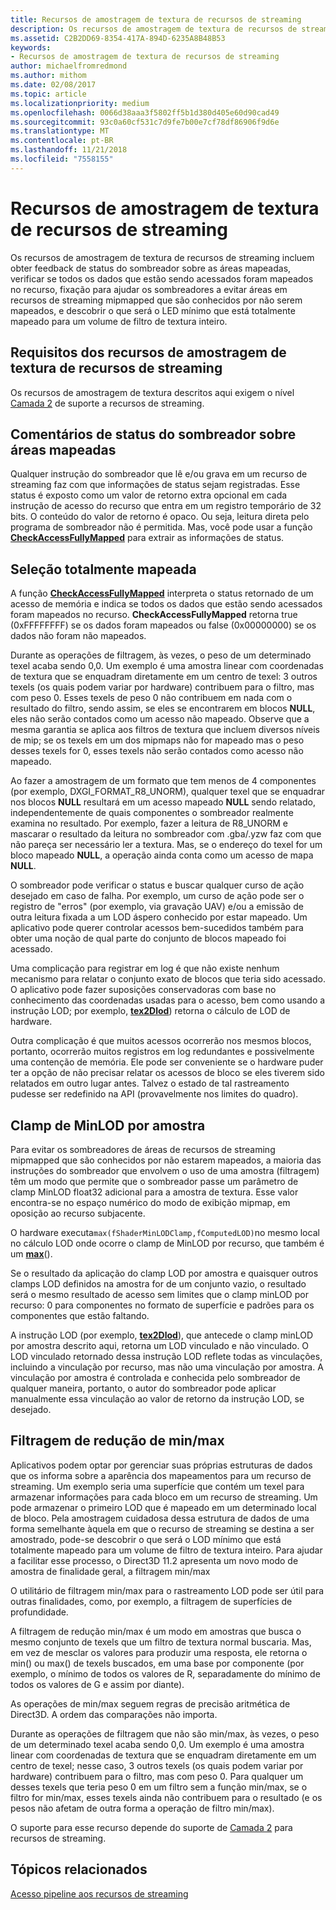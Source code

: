 ```yaml
---
title: Recursos de amostragem de textura de recursos de streaming
description: Os recursos de amostragem de textura de recursos de streaming incluem obter feedback de status do sombreador sobre as áreas mapeadas, verificar se todos os dados que estão sendo acessados foram mapeados no recurso, fixação para ajudar os sombreadores a evitar áreas em recursos de streaming mipmapped que são conhecidos por não serem mapeados, e descobrir o que será o LED mínimo que está totalmente mapeado para um volume de filtro de textura inteiro.
ms.assetid: C2B2DD69-8354-417A-894D-6235A8B48B53
keywords:
- Recursos de amostragem de textura de recursos de streaming
author: michaelfromredmond
ms.author: mithom
ms.date: 02/08/2017
ms.topic: article
ms.localizationpriority: medium
ms.openlocfilehash: 0066d38aaa3f5802ff5b1d380d405e60d90cad49
ms.sourcegitcommit: 93c0a60cf531c7d9fe7b00e7cf78df86906f9d6e
ms.translationtype: MT
ms.contentlocale: pt-BR
ms.lasthandoff: 11/21/2018
ms.locfileid: "7558155"
---
```

# <a name="streaming-resources-texture-sampling-features"></a>Recursos de amostragem de textura de recursos de streaming


Os recursos de amostragem de textura de recursos de streaming incluem obter feedback de status do sombreador sobre as áreas mapeadas, verificar se todos os dados que estão sendo acessados foram mapeados no recurso, fixação para ajudar os sombreadores a evitar áreas em recursos de streaming mipmapped que são conhecidos por não serem mapeados, e descobrir o que será o LED mínimo que está totalmente mapeado para um volume de filtro de textura inteiro.

## <a name="span-idrequirementsofstreamingresourcestexturesamplingfeaturesspanspan-idrequirementsofstreamingresourcestexturesamplingfeaturesspanspan-idrequirementsofstreamingresourcestexturesamplingfeaturesspanrequirements-of-streaming-resources-texture-sampling-features"></a><span id="Requirements_of_streaming_resources_texture_sampling_features"></span><span id="requirements_of_streaming_resources_texture_sampling_features"></span><span id="REQUIREMENTS_OF_STREAMING_RESOURCES_TEXTURE_SAMPLING_FEATURES"></span>Requisitos dos recursos de amostragem de textura de recursos de streaming


Os recursos de amostragem de textura descritos aqui exigem o nível [Camada 2](tier-2.md) de suporte a recursos de streaming.

## <a name="span-idshaderstatusfeedbackaboutmappedareasspanspan-idshaderstatusfeedbackaboutmappedareasspanspan-idshaderstatusfeedbackaboutmappedareasspanshader-status-feedback-about-mapped-areas"></a><span id="Shader_status_feedback_about_mapped_areas"></span><span id="shader_status_feedback_about_mapped_areas"></span><span id="SHADER_STATUS_FEEDBACK_ABOUT_MAPPED_AREAS"></span>Comentários de status do sombreador sobre áreas mapeadas


Qualquer instrução do sombreador que lê e/ou grava em um recurso de streaming faz com que informações de status sejam registradas. Esse status é exposto como um valor de retorno extra opcional em cada instrução de acesso do recurso que entra em um registro temporário de 32 bits. O conteúdo do valor de retorno é opaco. Ou seja, leitura direta pelo programa de sombreador não é permitida. Mas, você pode usar a função [**CheckAccessFullyMapped**](https://msdn.microsoft.com/library/windows/desktop/dn292083) para extrair as informações de status.

## <a name="span-idfullymappedcheckspanspan-idfullymappedcheckspanspan-idfullymappedcheckspanfully-mapped-check"></a><span id="Fully_mapped_check"></span><span id="fully_mapped_check"></span><span id="FULLY_MAPPED_CHECK"></span>Seleção totalmente mapeada


A função [**CheckAccessFullyMapped**](https://msdn.microsoft.com/library/windows/desktop/dn292083) interpreta o status retornado de um acesso de memória e indica se todos os dados que estão sendo acessados foram mapeados no recurso. **CheckAccessFullyMapped** retorna true (0xFFFFFFFF) se os dados foram mapeados ou false (0x00000000) se os dados não foram não mapeados.

Durante as operações de filtragem, às vezes, o peso de um determinado texel acaba sendo 0,0. Um exemplo é uma amostra linear com coordenadas de textura que se enquadram diretamente em um centro de texel: 3 outros texels (os quais podem variar por hardware) contribuem para o filtro, mas com peso 0. Esses texels de peso 0 não contribuem em nada com o resultado do filtro, sendo assim, se eles se encontrarem em blocos **NULL**, eles não serão contados como um acesso não mapeado. Observe que a mesma garantia se aplica aos filtros de textura que incluem diversos níveis de mip; se os texels em um dos mipmaps não for mapeado mas o peso desses texels for 0, esses texels não serão contados como acesso não mapeado.

Ao fazer a amostragem de um formato que tem menos de 4 componentes (por exemplo, DXGI\_FORMAT\_R8\_UNORM), qualquer texel que se enquadrar nos blocos **NULL** resultará em um acesso mapeado **NULL** sendo relatado, independentemente de quais componentes o sombreador realmente examina no resultado. Por exemplo, fazer a leitura de R8\_UNORM e mascarar o resultado da leitura no sombreador com .gba/.yzw faz com que não pareça ser necessário ler a textura. Mas, se o endereço do texel for um bloco mapeado **NULL**, a operação ainda conta como um acesso de mapa **NULL**.

O sombreador pode verificar o status e buscar qualquer curso de ação desejado em caso de falha. Por exemplo, um curso de ação pode ser o registro de "erros" (por exemplo, via gravação UAV) e/ou a emissão de outra leitura fixada a um LOD áspero conhecido por estar mapeado. Um aplicativo pode querer controlar acessos bem-sucedidos também para obter uma noção de qual parte do conjunto de blocos mapeado foi acessado.

Uma complicação para registrar em log é que não existe nenhum mecanismo para relatar o conjunto exato de blocos que teria sido acessado. O aplicativo pode fazer suposições conservadoras com base no conhecimento das coordenadas usadas para o acesso, bem como usando a instrução LOD; por exemplo, [**tex2Dlod**](https://msdn.microsoft.com/library/windows/desktop/bb509680)) retorna o cálculo de LOD de hardware.

Outra complicação é que muitos acessos ocorrerão nos mesmos blocos, portanto, ocorrerão muitos registros em log redundantes e possivelmente uma contenção de memória. Ele pode ser conveniente se o hardware puder ter a opção de não precisar relatar os acessos de bloco se eles tiverem sido relatados em outro lugar antes. Talvez o estado de tal rastreamento pudesse ser redefinido na API (provavelmente nos limites do quadro).

## <a name="span-idper-sampleminlodclampspanspan-idper-sampleminlodclampspanspan-idper-sampleminlodclampspanper-sample-minlod-clamp"></a><span id="Per-sample_MinLOD_clamp"></span><span id="per-sample_minlod_clamp"></span><span id="PER-SAMPLE_MINLOD_CLAMP"></span>Clamp de MinLOD por amostra


Para evitar os sombreadores de áreas de recursos de streaming mipmapped que são conhecidos por não estarem mapeados, a maioria das instruções do sombreador que envolvem o uso de uma amostra (filtragem) têm um modo que permite que o sombreador passe um parâmetro de clamp MinLOD float32 adicional para a amostra de textura. Esse valor encontra-se no espaço numérico do modo de exibição mipmap, em oposição ao recurso subjacente.

O hardware executa` max(fShaderMinLODClamp,fComputedLOD) `no mesmo local no cálculo LOD onde ocorre o clamp de MinLOD por recurso, que também é um [**max**](https://msdn.microsoft.com/library/windows/desktop/bb509624)().

Se o resultado da aplicação do clamp LOD por amostra e quaisquer outros clamps LOD definidos na amostra for de um conjunto vazio, o resultado será o mesmo resultado de acesso sem limites que o clamp minLOD por recurso: 0 para componentes no formato de superfície e padrões para os componentes que estão faltando.

A instrução LOD (por exemplo, [**tex2Dlod**](https://msdn.microsoft.com/library/windows/desktop/bb509680)), que antecede o clamp minLOD por amostra descrito aqui, retorna um LOD vinculado e não vinculado. O LOD vinculado retornado dessa instrução LOD reflete todas as vinculações, incluindo a vinculação por recurso, mas não uma vinculação por amostra. A vinculação por amostra é controlada e conhecida pelo sombreador de qualquer maneira, portanto, o autor do sombreador pode aplicar manualmente essa vinculação ao valor de retorno da instrução LOD, se desejado.

## <a name="span-idminmaxreductionfilteringspanspan-idminmaxreductionfilteringspanspan-idminmaxreductionfilteringspanminmax-reduction-filtering"></a><span id="Min_Max_reduction_filtering"></span><span id="min_max_reduction_filtering"></span><span id="MIN_MAX_REDUCTION_FILTERING"></span>Filtragem de redução de min/max


Aplicativos podem optar por gerenciar suas próprias estruturas de dados que os informa sobre a aparência dos mapeamentos para um recurso de streaming. Um exemplo seria uma superfície que contém um texel para armazenar informações para cada bloco em um recurso de streaming. Um pode armazenar o primeiro LOD que é mapeado em um determinado local de bloco. Pela amostragem cuidadosa dessa estrutura de dados de uma forma semelhante àquela em que o recurso de streaming se destina a ser amostrado, pode-se descobrir o que será o LOD mínimo que está totalmente mapeado para um volume de filtro de textura inteiro. Para ajudar a facilitar esse processo, o Direct3D 11.2 apresenta um novo modo de amostra de finalidade geral, a filtragem min/max

O utilitário de filtragem min/max para o rastreamento LOD pode ser útil para outras finalidades, como, por exemplo, a filtragem de superfícies de profundidade.

A filtragem de redução min/max é um modo em amostras que busca o mesmo conjunto de texels que um filtro de textura normal buscaria. Mas, em vez de mesclar os valores para produzir uma resposta, ele retorna o min() ou max() de texels buscados, em uma base por componente (por exemplo, o mínimo de todos os valores de R, separadamente do mínimo de todos os valores de G e assim por diante).

As operações de min/max seguem regras de precisão aritmética de Direct3D. A ordem das comparações não importa.

Durante as operações de filtragem que não são min/max, às vezes, o peso de um determinado texel acaba sendo 0,0. Um exemplo é uma amostra linear com coordenadas de textura que se enquadram diretamente em um centro de texel; nesse caso, 3 outros texels (os quais podem variar por hardware) contribuem para o filtro, mas com peso 0. Para qualquer um desses texels que teria peso 0 em um filtro sem a função min/max, se o filtro for min/max, esses texels ainda não contribuem para o resultado (e os pesos não afetam de outra forma a operação de filtro min/max).

O suporte para esse recurso depende do suporte de [Camada 2](tier-2.md) para recursos de streaming.

## <a name="span-idrelated-topicsspanrelated-topics"></a><span id="related-topics"></span>Tópicos relacionados


[Acesso pipeline aos recursos de streaming](pipeline-access-to-streaming-resources.md)

 

 




